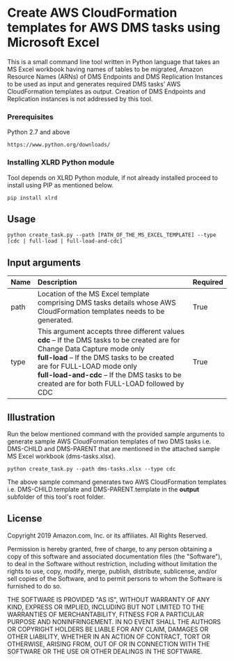 # Create AWS CloudFormation templates for AWS DMS tasks using Microsoft Excel


This is a small command line tool written in Python language that takes an MS Excel workbook having names of tables to be migrated, Amazon Resource Names (ARNs) of DMS Endpoints and DMS Replication Instances to be used as input and generates required DMS tasks’ AWS CloudFormation templates as output. Creation of DMS Endpoints and Replication instances is not addressed by this tool.

### Prerequisites

Python 2.7 and above

```
https://www.python.org/downloads/
```

### Installing XLRD Python module

Tool depends on XLRD Python module, if not already installed proceed to install using PIP as mentioned below.

```
pip install xlrd
```

## Usage

```
python create_task.py --path [PATH_OF_THE_MS_EXCEL_TEMPLATE] --type [cdc | full-load | full-load-and-cdc]

```

## Input arguments

| Name | Description | Required|
| :---- |:----------- |:--------|
|path|Location of the MS Excel template comprising DMS tasks details whose AWS CloudFormation templates needs to be generated.| True |
|type|This argument accepts three different values <br> **cdc** – If the DMS tasks to be created are for Change Data Capture mode only <br>**full-load** – If the DMS tasks to be created are for FULL-LOAD mode only<br>**full-load-and-cdc** – If the DMS tasks to be created are for both FULL-LOAD followed by CDC | True |

## Illustration

Run the below mentioned command with the provided sample arguments to generate sample AWS CloudFormation templates of two DMS tasks i.e. DMS-CHILD and DMS-PARENT that are mentioned in the attached sample MS Excel workbook (dms-tasks.xlsx).

```
python create_task.py --path dms-tasks.xlsx --type cdc

```

The above sample command generates two AWS CloudFormation templates i.e. DMS-CHILD.template and DMS-PARENT.template in the **output** subfolder of this tool's root folder.

## License
Copyright 2019 Amazon.com, Inc. or its affiliates. All Rights Reserved.

Permission is hereby granted, free of charge, to any person obtaining a copy of this
software and associated documentation files (the "Software"), to deal in the Software
without restriction, including without limitation the rights to use, copy, modify,
merge, publish, distribute, sublicense, and/or sell copies of the Software, and to
permit persons to whom the Software is furnished to do so.

THE SOFTWARE IS PROVIDED "AS IS", WITHOUT WARRANTY OF ANY KIND, EXPRESS OR IMPLIED,
INCLUDING BUT NOT LIMITED TO THE WARRANTIES OF MERCHANTABILITY, FITNESS FOR A
PARTICULAR PURPOSE AND NONINFRINGEMENT. IN NO EVENT SHALL THE AUTHORS OR COPYRIGHT
HOLDERS BE LIABLE FOR ANY CLAIM, DAMAGES OR OTHER LIABILITY, WHETHER IN AN ACTION
OF CONTRACT, TORT OR OTHERWISE, ARISING FROM, OUT OF OR IN CONNECTION WITH THE
SOFTWARE OR THE USE OR OTHER DEALINGS IN THE SOFTWARE.
